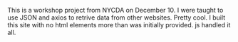 This is a workshop project from NYCDA on December 10. I were taught to use JSON and axios to retrive data from other websites. Pretty cool. I built this site with no html elements more than was initially provided. js handled it all.
